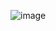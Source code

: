 ![image](https://user-images.githubusercontent.com/31981663/191411451-6d3b1103-3fe6-4676-9605-9500b0de8261.png)

